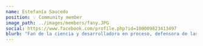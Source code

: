 ```yaml
---
name: Estefanía Saucedo
position: 💡 Community member
image_path: ../images/members/fany.JPG
social: https://www.facebook.com/profile.php?id=100009823413497
blurb: "Fan de la ciencia y desarrolladora en proceso, defensora de las causas sociales."
---
```

